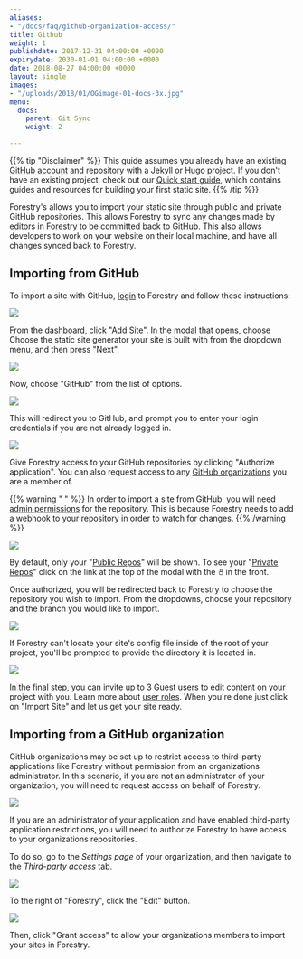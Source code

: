 ```yaml
---
aliases:
- "/docs/faq/github-organization-access/"
title: Github
weight: 1
publishdate: 2017-12-31 04:00:00 +0000
expirydate: 2030-01-01 04:00:00 +0000
date: 2018-08-27 04:00:00 +0000
layout: single
images:
- "/uploads/2018/01/OGimage-01-docs-3x.jpg"
menu:
  docs:
    parent: Git Sync
    weight: 2

---
```

{{% tip "Disclaimer" %}}
This guide assumes you already have an existing [GitHub account](https://github.com/signup) and repository with a Jekyll or Hugo project. If you don't have an existing project, check out our [Quick start guide](/docs/quickstart/tour/), which contains guides and resources for building your first static site.
{{% /tip %}}

Forestry's allows you to import your static site through public and private GitHub repositories. This allows Forestry to sync any changes made by editors in Forestry to be committed back to GitHub. This also allows developers to work on your website on their local machine, and have all changes synced back to Forestry.

## Importing from GitHub

To import a site with GitHub, [login](https://app.forestry.io/login) to Forestry and follow these instructions:

![](/uploads/2018/04/add-site-flow-choose-generator-2.png)

From the [dashboard](https://app.forestry.io/dashboard), click "Add Site". In the modal that opens, choose Choose the static site generator your site is built with from the dropdown menu, and then press "Next".

![](/uploads/2018/04/add-site-flow-select-provider.png)

Now, choose "GitHub" from the list of options.

![](/uploads/2018/01/1.png)

This will redirect you to GitHub, and prompt you to enter your login credentials if you are not already logged in.

![](/uploads/2018/01/45.png)

Give Forestry access to your GitHub repositories by clicking "Authorize application". You can also request access to any [GitHub organizations](#importing-from-a-github-organization) you are a member of.

{{% warning " " %}}
In order to import a site from GitHub, you will need [admin permissions](https://help.github.com/articles/repository-permission-levels-for-an-organization/) for the repository. This is because Forestry needs to add a webhook to your repository in order to watch for changes.
{{% /warning %}}

![](/uploads/2018/04/add-site-flow-choose-repo.png)

By default, only your "[Public Repos](https://help.github.com/articles/making-a-private-repository-public/)" will be shown. To see your "[Private Repos](https://help.github.com/articles/making-a-public-repository-private/)" click on the link at the top of the modal with the <svg xmlns="http://www.w3.org/2000/svg" width="10" height="10" viewBox="0 0 24 24"><g fill="none" fill-rule="evenodd" stroke="currentcolor" stroke-width="2"><rect width="14" height="13" x="5" y="10" rx="1"></rect><path d="M8 1h8v9H8z"></path></g></svg> in the front.

Once authorized, you will be redirected back to Forestry to choose the repository you wish to import. From the dropdowns, choose your repository and the branch you would like to import.

![](/uploads/2018/04/add-site-flow-config-file.png)

If Forestry can't locate your site's config file inside of the root of your project, you'll be prompted to provide the directory it is located in.

![](/uploads/2018/04/add-site-flow-invite-guests.png)

In the final step, you can invite up to 3 Guest users to edit content on your project with you. Learn more about [user roles](/docs/settings/team-management/). When you're done just click on "Import Site" and let us get your site ready.

## Importing from a GitHub organization

GitHub organizations may be set up to restrict access to third-party applications like Forestry without permission from an organizations administrator. In this scenario, if you are not an administrator of your organization, you will need to request access on behalf of Forestry.

![](/uploads/2018/01/51.png)

If you are an administrator of your application and have enabled third-party application restrictions, you will need to authorize Forestry to have access to your organizations repositories.

To do so, go to the _Settings page_ of your organization, and then navigate to the _Third-party access_ tab.

![](/uploads/2018/01/49-1.png)

To the right of "Forestry", click the "Edit" button.

![](/uploads/2018/01/49.png)

Then, click "Grant access" to allow your organizations members to import your sites in Forestry.